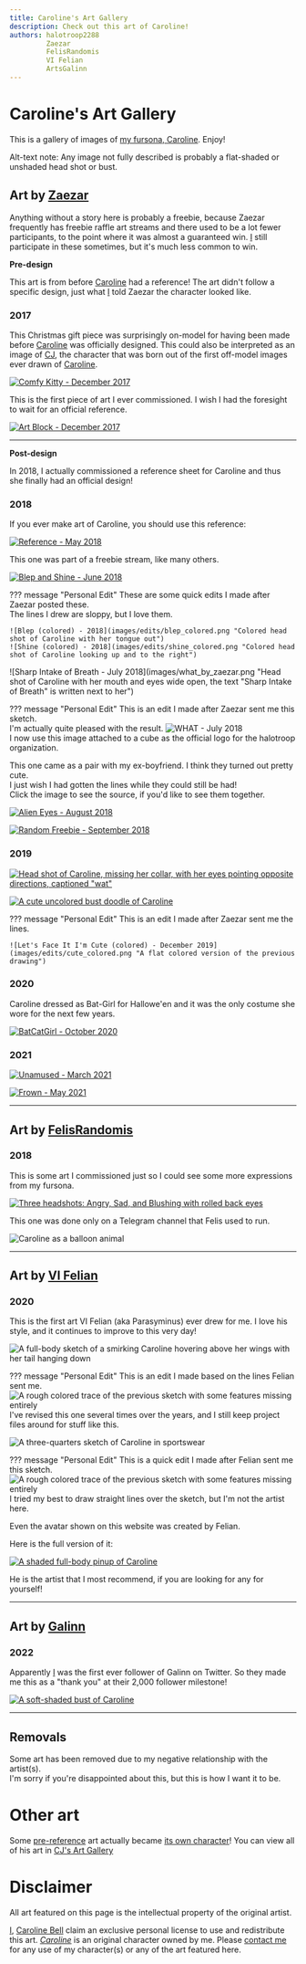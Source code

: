 ```yaml
---
title: Caroline's Art Gallery
description: Check out this art of Caroline!
authors: halotroop2288
         Zaezar
         FelisRandomis
         VI Felian
         ArtsGalinn
---
```


# Caroline's Art Gallery

This is a gallery of images of [my fursona, Caroline](/caroline/characters/caroline). Enjoy!

Alt-text note: Any image not fully described is probably a flat-shaded or unshaded head shot or bust.


## Art by [Zaezar](https://www.zaezardraws.com)

Anything without a story here is probably a freebie,
because Zaezar frequently has freebie raffle art streams
and there used to be a lot fewer participants,
to the point where it was almost a guaranteed win.
[I] still participate in these sometimes, but it's much less common to win.

**Pre-design**

This art is from before [Caroline] had a reference!
The art didn't follow a specific design, just what [I] told Zaezar the character looked like.

### 2017

This Christmas gift piece was surprisingly on-model for having been made before [Caroline] was officially designed.
This could also be interpreted as an image of [CJ],
the character that was born out of the first off-model images ever drawn of [Caroline].

[![Comfy Kitty - December 2017](images/scarf_by_zaezar.png "Caroline in a big scarf")](https://www.deviantart.com/zaezardraws/art/Gift-Halotroop-721399053)

This is the first piece of art I ever commissioned.
I wish I had the foresight to wait for an official reference.

[![Art Block - December 2017](images/tap_by_zaezar.gif "Caroline, animated tapping her head")](https://www.deviantart.com/zaezardraws/art/Head-Tap-animated-720044916)

---

**Post-design**

In 2018, I actually commissioned a reference sheet for Caroline and thus she finally had an official design!

### 2018

If you ever make art of Caroline, you should use this reference:

[![Reference - May 2018](images/reference_by_zaezar.png "Caroline's reference sheet")](https://www.deviantart.com/zaezardraws/art/Halo-Ref-744603508)

This one was part of a freebie stream, like many others.

[![Blep and Shine - June 2018](images/blep_and_shine_by_zaezar.png "Two headshots, the first of Caroline sticking her tongue out, the second with her staring diagonally up into space")](https://www.deviantart.com/zaezardraws/art/Patreon-June-Freebie-stream-2-751157931)

??? message "Personal Edit"
    These are some quick edits I made after Zaezar posted these.<br>
    The lines I drew are sloppy, but I love them.

    ![Blep (colored) - 2018](images/edits/blep_colored.png "Colored head shot of Caroline with her tongue out")
    ![Shine (colored) - 2018](images/edits/shine_colored.png "Colored head shot of Caroline looking up and to the right")

![Sharp Intake of Breath - July 2018](images/what_by_zaezar.png "Head shot of Caroline with her mouth and eyes wide open, the text "Sharp Intake of Breath" is written next to her")

??? message "Personal Edit"
    This is an edit I made after Zaezar sent me this sketch.<br>
    I'm actually quite pleased with the result.
    ![WHAT - July 2018](images/edits/what_colored.png "Colored head shot of Caroline screaming at the top of her lungs")<br>
    I now use this image attached to a cube as the official logo for the halotroop organization.

This one came as a pair with my ex-boyfriend. I think they turned out pretty cute.<br>
I just wish I had gotten the lines while they could still be had!<br>
Click the image to see the source, if you'd like to see them together.

[![Alien Eyes - August 2018](images/alien_eyes_by_zaezar.png "Headshot of Caroline with super huge beady eyes")](https://www.deviantart.com/zaezardraws/art/Patreon-August-freeb-stream-760407409)

[![Random Freebie - September 2018](images/sept_18_freebie_by_zaezar.png "Caroline, leaned over with her arms back")](https://www.deviantart.com/zaezardraws/art/Wild-Sketches-appear-762912270)

### 2019

[![Head shot of Caroline, missing her collar, with her eyes pointing opposite directions, captioned "wat"](images/wat_by_zaezar.png "'Wat' face - March 2019")](https://www.deviantart.com/zaezardraws/art/Freebles-from-March-791338425)

[![A cute uncolored bust doodle of Caroline](images/cute_by_zaezar.png "Let's Face It, I'm Cute - December 2019")](https://www.deviantart.com/zaezardraws/art/Final-Patreon-Funded-Freeb-Stream-825083635)

??? message "Personal Edit"
    This is an edit I made after Zaezar sent me the lines.

    ![Let's Face It I'm Cute (colored) - December 2019](images/edits/cute_colored.png "A flat colored version of the previous drawing")

### 2020

Caroline dressed as Bat-Girl for Hallowe'en
and it was the only costume she wore for the next few years.

[![BatCatGirl - October 2020](images/batcatgirl_by_zaezar.png "Caroline dressed as Bat Girl")](https://www.deviantart.com/zaezardraws/art/Costume-Party-Freebs-858385127)

### 2021

[![Unamused - March 2021](images/unamused_by_zaezar.png "Bust of Caroline in a blue shirt with an unamused expression")](https://www.deviantart.com/zaezardraws/art/Follower-Freebie-Stream-872105554)

[![Frown - May 2021](images/frown_by_zaezar.png "Bust of a frowning Caroline in a purple shirt")](https://www.deviantart.com/zaezardraws/art/1140-Freeb-Stream-880197192)


---

## Art by [FelisRandomis](https://www.furaffinity.net/user/felisrandomis)

### 2018

This is some art I commissioned just so I could see some more expressions from my fursona.

[![Three headshots: Angry, Sad, and Blushing with rolled back eyes](images/headshots_by_felis.png "Headshots - July 2018")](https://www.weasyl.com/~felisrandomis/submissions/1661213/caroline-headshots)

This one was done only on a Telegram channel that Felis used to run.

![Caroline as a balloon animal](images/bloon_by_felis.png "Bloon - April 2019")


---

## Art by [VI Felian](https://www.furaffinity.net/user/vifelian/)

### 2020

This is the first art VI Felian (aka Parasyminus) ever drew for me. I love his style, and it continues to improve to this very day!

![A full-body sketch of a smirking Caroline hovering above her wings with her tail hanging down](images/caro_by_felian.png "Caro - February 2020")

??? message "Personal Edit"
    This is an edit I made based on the lines Felian sent me.<br>
    ![A rough colored trace of the previous sketch with some features missing entirely](images/edits/caro_colored.png "Caro in Color - February 2020, November 2022")<br>
    I've revised this one several times over the years, and I still keep project files around for stuff like this.

![A three-quarters sketch of Caroline in sportswear](images/kiykiyy_by_felian.png "Kiykiyy - February 14 2020")

??? message "Personal Edit"
    This is a quick edit I made after Felian sent me this sketch.
    ![A rough colored trace of the previous sketch with some features missing entirely](images/edits/kiykiyy_colored.png "Kiykiyy in Color - February 2020")<br>
    I tried my best to draw straight lines over the sketch, but I'm not the artist here.


Even the avatar shown on this website was created by Felian.

Here is the full version of it:

[![A shaded full-body pinup of Caroline](images/mowmow_by_felian.jpg "Mowmow - March 2020")](https://twitter.com/Felians_art/status/1238400130493095936)

He is the artist that I most recommend, if you are looking for any for yourself!


---

## Art by [Galinn](https://galinnarts.carrd.co)

### 2022

Apparently [I] was the first ever follower of Galinn on Twitter.
So they made me this as a "thank you" at their 2,000 follower milestone!

[![A soft-shaded bust of Caroline](images/first_by_galinn.png "The First Follower - July 2022")](https://twitter.com/ArtsGalinn/status/1551221158565093376)


---

## Removals

Some art has been removed due to my negative relationship with the artist(s).<br>
I'm sorry if you're disappointed about this, but this is how I want it to be.

# Other art

Some [pre-reference](#2017) art actually became [its own character](/caroline/characters/cj)!
You can view all of his art in [CJ's Art Gallery](/caroline/characters/cj/art-gallery)


# Disclaimer

All art featured on this page is the intellectual property of the original artist.

[I], [Caroline Bell](/caroline) claim an exclusive personal license to use and redistribute this art.
*[Caroline]* is an original character owned by me. Please [contact me](/caroline#Social) for any use of my
character(s) or any of the art featured here.

<!-- Static Links -->

[I]:/caroline
[Caroline]:/caroline/characters/caroline
[CJ]:/caroline/characters/cj
